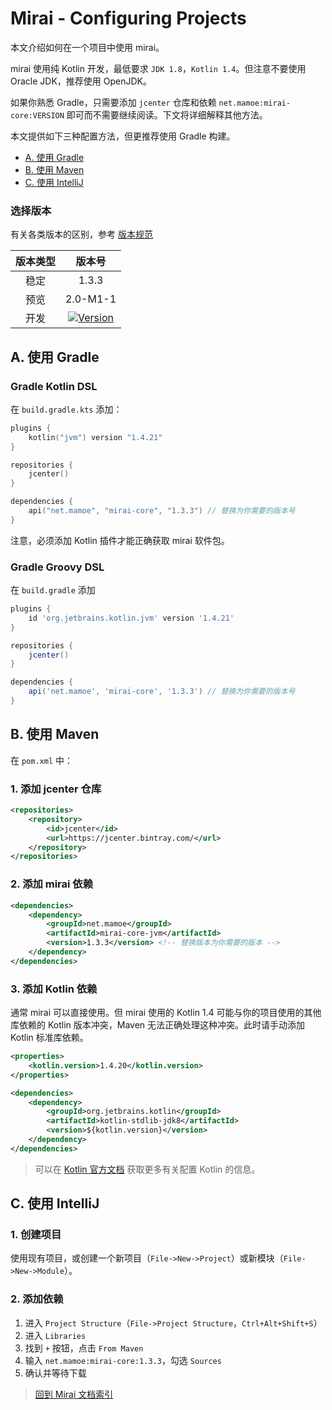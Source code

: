# Mirai - Configuring Projects

本文介绍如何在一个项目中使用 mirai。

mirai 使用纯 Kotlin 开发，最低要求 `JDK 1.8`，`Kotlin 1.4`。但注意不要使用 Oracle JDK，推荐使用 OpenJDK。

如果你熟悉 Gradle，只需要添加 `jcenter` 仓库和依赖 `net.mamoe:mirai-core:VERSION` 即可而不需要继续阅读。下文将详细解释其他方法。

本文提供如下三种配置方法，但更推荐使用 Gradle 构建。

- [A. 使用 Gradle](#a-使用-gradle)
- [B. 使用 Maven](#b-使用-maven)
- [C. 使用 IntelliJ](#c-使用-intellij)

###  选择版本
有关各类版本的区别，参考 [版本规范](Evolution.md#版本规范)

[Version]: https://api.bintray.com/packages/him188moe/mirai/mirai-core/images/download.svg?
[Bintray Download]: https://bintray.com/him188moe/mirai/mirai-core/

| 版本类型 |             版本号              |
|:------:|:------------------------------:|
|  稳定   |             1.3.3              |
|  预览   |             2.0-M1-1             |
|  开发   | [![Version]][Bintray Download] |


## A. 使用 Gradle

### Gradle Kotlin DSL

在 `build.gradle.kts` 添加：

```kotlin
plugins {
    kotlin("jvm") version "1.4.21"
}

repositories {
    jcenter()
}

dependencies {
    api("net.mamoe", "mirai-core", "1.3.3") // 替换为你需要的版本号
}
```

注意，必须添加 Kotlin 插件才能正确获取 mirai 软件包。

### Gradle Groovy DSL

在 `build.gradle` 添加

```groovy
plugins {
    id 'org.jetbrains.kotlin.jvm' version '1.4.21'
}

repositories {
    jcenter()
}

dependencies {
    api('net.mamoe', 'mirai-core', '1.3.3') // 替换为你需要的版本号
}
```


## B. 使用 Maven

在 `pom.xml` 中：

### 1. 添加 jcenter 仓库
```xml
<repositories>
    <repository>
        <id>jcenter</id>
        <url>https://jcenter.bintray.com/</url>
    </repository>
</repositories>
```

### 2. 添加 mirai 依赖

```xml
<dependencies>
    <dependency>
        <groupId>net.mamoe</groupId>
        <artifactId>mirai-core-jvm</artifactId>
        <version>1.3.3</version> <!-- 替换版本为你需要的版本 -->
    </dependency>
</dependencies>
```

### 3. 添加 Kotlin 依赖

通常 mirai 可以直接使用。但 mirai 使用的 Kotlin 1.4 可能与你的项目使用的其他库依赖的 Kotlin 版本冲突，Maven 无法正确处理这种冲突。此时请手动添加 Kotlin 标准库依赖。

```xml
<properties>
    <kotlin.version>1.4.20</kotlin.version>
</properties>
```
```xml
<dependencies>
    <dependency>
        <groupId>org.jetbrains.kotlin</groupId>
        <artifactId>kotlin-stdlib-jdk8</artifactId>
        <version>${kotlin.version}</version>
    </dependency>
</dependencies>
```

> 可以在 [Kotlin 官方文档](https://www.kotlincn=.net/docs/reference/using-maven.html) 获取更多有关配置 Kotlin 的信息。

## C. 使用 IntelliJ

### 1. 创建项目

使用现有项目，或创建一个新项目（`File->New->Project`）或新模块（`File->New->Module`）。

### 2. 添加依赖

1. 进入 `Project Structure`（`File->Project Structure`，`Ctrl+Alt+Shift+S`）
2. 进入 `Libraries`
3. 找到 `+` 按钮，点击 `From Maven`
4. 输入 `net.mamoe:mirai-core:1.3.3`，勾选 `Sources`
5. 确认并等待下载


> [回到 Mirai 文档索引](README.md)
